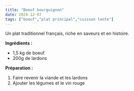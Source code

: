 ```yaml
---
title: "Boeuf bourguignon"
date: 2024-12-07
tags: ["boeuf","plat principal","cuisson lente"]
---
```


Un plat traditionnel français, riche en saveurs et en histoire.

**Ingrédients :**
- 1,5 kg de boeuf
- 200g de lardons

**Préparation :**
1. Faire revenir la viande et les lardons
2. Ajouter les légumes et le vin rouge